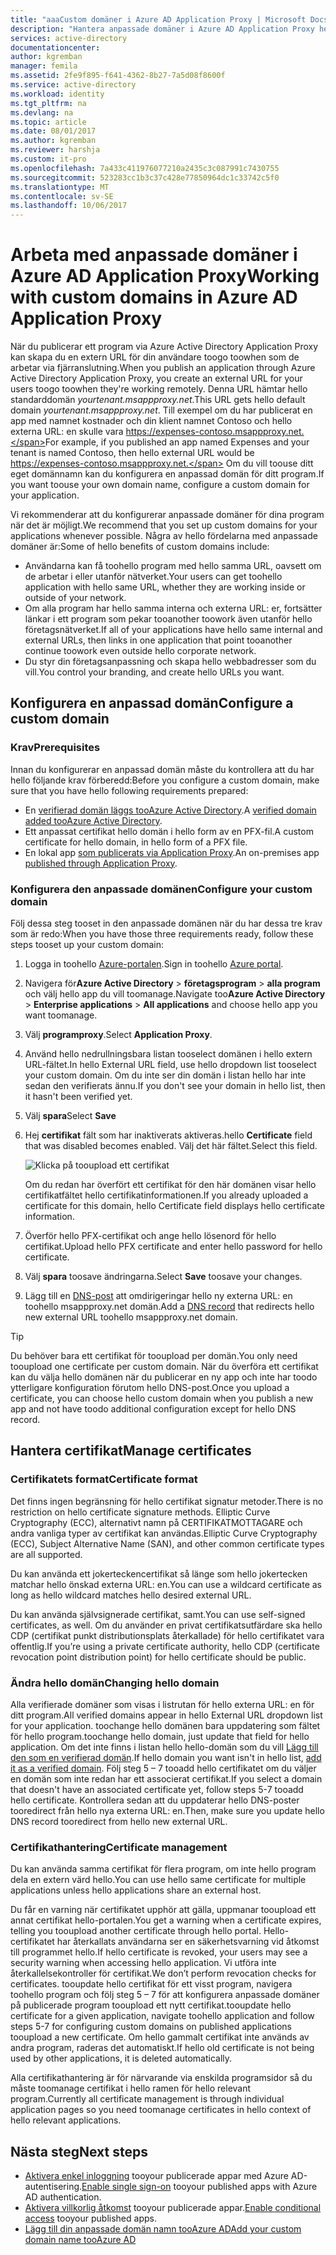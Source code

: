 ```yaml
---
title: "aaaCustom domäner i Azure AD Application Proxy | Microsoft Docs"
description: "Hantera anpassade domäner i Azure AD Application Proxy hello URL: en för hello app är hello samma oavsett där användarna komma åt den."
services: active-directory
documentationcenter: 
author: kgremban
manager: femila
ms.assetid: 2fe9f895-f641-4362-8b27-7a5d08f8600f
ms.service: active-directory
ms.workload: identity
ms.tgt_pltfrm: na
ms.devlang: na
ms.topic: article
ms.date: 08/01/2017
ms.author: kgremban
ms.reviewer: harshja
ms.custom: it-pro
ms.openlocfilehash: 7a433c411976077210a2435c3c087991c7430755
ms.sourcegitcommit: 523283cc1b3c37c428e77850964dc1c33742c5f0
ms.translationtype: MT
ms.contentlocale: sv-SE
ms.lasthandoff: 10/06/2017
---
```

# <a name="working-with-custom-domains-in-azure-ad-application-proxy"></a><span data-ttu-id="f291f-103">Arbeta med anpassade domäner i Azure AD Application Proxy</span><span class="sxs-lookup"><span data-stu-id="f291f-103">Working with custom domains in Azure AD Application Proxy</span></span>

<span data-ttu-id="f291f-104">När du publicerar ett program via Azure Active Directory Application Proxy kan skapa du en extern URL för din användare toogo toowhen som de arbetar via fjärranslutning.</span><span class="sxs-lookup"><span data-stu-id="f291f-104">When you publish an application through Azure Active Directory Application Proxy, you create an external URL for your users toogo toowhen they're working remotely.</span></span> <span data-ttu-id="f291f-105">Denna URL hämtar hello standarddomän *yourtenant.msappproxy.net*.</span><span class="sxs-lookup"><span data-stu-id="f291f-105">This URL gets hello default domain *yourtenant.msappproxy.net*.</span></span> <span data-ttu-id="f291f-106">Till exempel om du har publicerat en app med namnet kostnader och din klient namnet Contoso och hello externa URL: en skulle vara https://expenses-contoso.msappproxy.net.</span><span class="sxs-lookup"><span data-stu-id="f291f-106">For example, if you published an app named Expenses and your tenant is named Contoso, then hello external URL would be https://expenses-contoso.msappproxy.net.</span></span> <span data-ttu-id="f291f-107">Om du vill toouse ditt eget domännamn kan du konfigurera en anpassad domän för ditt program.</span><span class="sxs-lookup"><span data-stu-id="f291f-107">If you want toouse your own domain name, configure a custom domain for your application.</span></span> 

<span data-ttu-id="f291f-108">Vi rekommenderar att du konfigurerar anpassade domäner för dina program när det är möjligt.</span><span class="sxs-lookup"><span data-stu-id="f291f-108">We recommend that you set up custom domains for your applications whenever possible.</span></span> <span data-ttu-id="f291f-109">Några av hello fördelarna med anpassade domäner är:</span><span class="sxs-lookup"><span data-stu-id="f291f-109">Some of hello benefits of custom domains include:</span></span>

- <span data-ttu-id="f291f-110">Användarna kan få toohello program med hello samma URL, oavsett om de arbetar i eller utanför nätverket.</span><span class="sxs-lookup"><span data-stu-id="f291f-110">Your users can get toohello application with hello same URL, whether they are working inside or outside of your network.</span></span>
- <span data-ttu-id="f291f-111">Om alla program har hello samma interna och externa URL: er, fortsätter länkar i ett program som pekar tooanother toowork även utanför hello företagsnätverket.</span><span class="sxs-lookup"><span data-stu-id="f291f-111">If all of your applications have hello same internal and external URLs, then links in one application that point tooanother continue toowork even outside hello corporate network.</span></span> 
- <span data-ttu-id="f291f-112">Du styr din företagsanpassning och skapa hello webbadresser som du vill.</span><span class="sxs-lookup"><span data-stu-id="f291f-112">You control your branding, and create hello URLs you want.</span></span> 


## <a name="configure-a-custom-domain"></a><span data-ttu-id="f291f-113">Konfigurera en anpassad domän</span><span class="sxs-lookup"><span data-stu-id="f291f-113">Configure a custom domain</span></span>

### <a name="prerequisites"></a><span data-ttu-id="f291f-114">Krav</span><span class="sxs-lookup"><span data-stu-id="f291f-114">Prerequisites</span></span>

<span data-ttu-id="f291f-115">Innan du konfigurerar en anpassad domän måste du kontrollera att du har hello följande krav förberedd:</span><span class="sxs-lookup"><span data-stu-id="f291f-115">Before you configure a custom domain, make sure that you have hello following requirements prepared:</span></span> 
- <span data-ttu-id="f291f-116">En [verifierad domän läggs tooAzure Active Directory](active-directory-domains-add-azure-portal.md).</span><span class="sxs-lookup"><span data-stu-id="f291f-116">A [verified domain added tooAzure Active Directory](active-directory-domains-add-azure-portal.md).</span></span>
- <span data-ttu-id="f291f-117">Ett anpassat certifikat hello domän i hello form av en PFX-fil.</span><span class="sxs-lookup"><span data-stu-id="f291f-117">A custom certificate for hello domain, in hello form of a PFX file.</span></span> 
- <span data-ttu-id="f291f-118">En lokal app [som publicerats via Application Proxy](application-proxy-publish-azure-portal.md).</span><span class="sxs-lookup"><span data-stu-id="f291f-118">An on-premises app [published through Application Proxy](application-proxy-publish-azure-portal.md).</span></span>

### <a name="configure-your-custom-domain"></a><span data-ttu-id="f291f-119">Konfigurera den anpassade domänen</span><span class="sxs-lookup"><span data-stu-id="f291f-119">Configure your custom domain</span></span>

<span data-ttu-id="f291f-120">Följ dessa steg tooset in den anpassade domänen när du har dessa tre krav som är redo:</span><span class="sxs-lookup"><span data-stu-id="f291f-120">When you have those three requirements ready, follow these steps tooset up your custom domain:</span></span>

1. <span data-ttu-id="f291f-121">Logga in toohello [Azure-portalen](https://portal.azure.com).</span><span class="sxs-lookup"><span data-stu-id="f291f-121">Sign in toohello [Azure portal](https://portal.azure.com).</span></span>
2. <span data-ttu-id="f291f-122">Navigera för**Azure Active Directory** > **företagsprogram** > **alla program** och välj hello app du vill toomanage.</span><span class="sxs-lookup"><span data-stu-id="f291f-122">Navigate too**Azure Active Directory** > **Enterprise applications** > **All applications** and choose hello app you want toomanage.</span></span>
3. <span data-ttu-id="f291f-123">Välj **programproxy**.</span><span class="sxs-lookup"><span data-stu-id="f291f-123">Select **Application Proxy**.</span></span> 
4. <span data-ttu-id="f291f-124">Använd hello nedrullningsbara listan tooselect domänen i hello extern URL-fältet.</span><span class="sxs-lookup"><span data-stu-id="f291f-124">In hello External URL field, use hello dropdown list tooselect your custom domain.</span></span> <span data-ttu-id="f291f-125">Om du inte ser din domän i listan hello har inte sedan den verifierats ännu.</span><span class="sxs-lookup"><span data-stu-id="f291f-125">If you don't see your domain in hello list, then it hasn't been verified yet.</span></span> 
5. <span data-ttu-id="f291f-126">Välj **spara**</span><span class="sxs-lookup"><span data-stu-id="f291f-126">Select **Save**</span></span>
5. <span data-ttu-id="f291f-127">Hej **certifikat** fält som har inaktiverats aktiveras.</span><span class="sxs-lookup"><span data-stu-id="f291f-127">hello **Certificate** field that was disabled becomes enabled.</span></span> <span data-ttu-id="f291f-128">Välj det här fältet.</span><span class="sxs-lookup"><span data-stu-id="f291f-128">Select this field.</span></span> 

   ![Klicka på tooupload ett certifikat](./media/active-directory-application-proxy-custom-domains/certificate.png)

   <span data-ttu-id="f291f-130">Om du redan har överfört ett certifikat för den här domänen visar hello certifikatfältet hello certifikatinformationen.</span><span class="sxs-lookup"><span data-stu-id="f291f-130">If you already uploaded a certificate for this domain, hello Certificate field displays hello certificate information.</span></span> 

6. <span data-ttu-id="f291f-131">Överför hello PFX-certifikat och ange hello lösenord för hello certifikat.</span><span class="sxs-lookup"><span data-stu-id="f291f-131">Upload hello PFX certificate and enter hello password for hello certificate.</span></span> 
7. <span data-ttu-id="f291f-132">Välj **spara** toosave ändringarna.</span><span class="sxs-lookup"><span data-stu-id="f291f-132">Select **Save** toosave your changes.</span></span> 
8. <span data-ttu-id="f291f-133">Lägg till en [DNS-post](../dns/dns-operations-recordsets-portal.md) att omdirigeringar hello ny externa URL: en toohello msappproxy.net domän.</span><span class="sxs-lookup"><span data-stu-id="f291f-133">Add a [DNS record](../dns/dns-operations-recordsets-portal.md) that redirects hello new external URL toohello msappproxy.net domain.</span></span> 

>[!TIP] 
><span data-ttu-id="f291f-134">Du behöver bara ett certifikat för tooupload per domän.</span><span class="sxs-lookup"><span data-stu-id="f291f-134">You only need tooupload one certificate per custom domain.</span></span> <span data-ttu-id="f291f-135">När du överföra ett certifikat kan du välja hello domänen när du publicerar en ny app och inte har toodo ytterligare konfiguration förutom hello DNS-post.</span><span class="sxs-lookup"><span data-stu-id="f291f-135">Once you upload a certificate, you can choose hello custom domain when you publish a new app and not have toodo additional configuration except for hello DNS record.</span></span> 

## <a name="manage-certificates"></a><span data-ttu-id="f291f-136">Hantera certifikat</span><span class="sxs-lookup"><span data-stu-id="f291f-136">Manage certificates</span></span>

### <a name="certificate-format"></a><span data-ttu-id="f291f-137">Certifikatets format</span><span class="sxs-lookup"><span data-stu-id="f291f-137">Certificate format</span></span>
<span data-ttu-id="f291f-138">Det finns ingen begränsning för hello certifikat signatur metoder.</span><span class="sxs-lookup"><span data-stu-id="f291f-138">There is no restriction on hello certificate signature methods.</span></span> <span data-ttu-id="f291f-139">Elliptic Curve Cryptography (ECC), alternativt namn på CERTIFIKATMOTTAGARE och andra vanliga typer av certifikat kan användas.</span><span class="sxs-lookup"><span data-stu-id="f291f-139">Elliptic Curve Cryptography (ECC), Subject Alternative Name (SAN), and other common certificate types are all supported.</span></span> 

<span data-ttu-id="f291f-140">Du kan använda ett jokerteckencertifikat så länge som hello jokertecken matchar hello önskad externa URL: en.</span><span class="sxs-lookup"><span data-stu-id="f291f-140">You can use a wildcard certificate as long as hello wildcard matches hello desired external URL.</span></span> 

<span data-ttu-id="f291f-141">Du kan använda självsignerade certifikat, samt.</span><span class="sxs-lookup"><span data-stu-id="f291f-141">You can use self-signed certificates, as well.</span></span> <span data-ttu-id="f291f-142">Om du använder en privat certifikatsutfärdare ska hello CDP (certifikat punkt distributionsplats återkallade) för hello certifikatet vara offentlig.</span><span class="sxs-lookup"><span data-stu-id="f291f-142">If you’re using a private certificate authority, hello CDP (certificate revocation point distribution point) for hello certificate should be public.</span></span>

### <a name="changing-hello-domain"></a><span data-ttu-id="f291f-143">Ändra hello domän</span><span class="sxs-lookup"><span data-stu-id="f291f-143">Changing hello domain</span></span>
<span data-ttu-id="f291f-144">Alla verifierade domäner som visas i listrutan för hello externa URL: en för ditt program.</span><span class="sxs-lookup"><span data-stu-id="f291f-144">All verified domains appear in hello External URL dropdown list for your application.</span></span> <span data-ttu-id="f291f-145">toochange hello domänen bara uppdatering som fältet för hello program.</span><span class="sxs-lookup"><span data-stu-id="f291f-145">toochange hello domain, just update that field for hello application.</span></span> <span data-ttu-id="f291f-146">Om det inte finns i listan hello hello-domän som du vill [Lägg till den som en verifierad domän](active-directory-domains-add-azure-portal.md).</span><span class="sxs-lookup"><span data-stu-id="f291f-146">If hello domain you want isn't in hello list, [add it as a verified domain](active-directory-domains-add-azure-portal.md).</span></span> <span data-ttu-id="f291f-147">Följ steg 5 – 7 tooadd hello certifikatet om du väljer en domän som inte redan har ett associerat certifikat.</span><span class="sxs-lookup"><span data-stu-id="f291f-147">If you select a domain that doesn't have an associated certificate yet, follow steps 5-7 tooadd hello certificate.</span></span> <span data-ttu-id="f291f-148">Kontrollera sedan att du uppdaterar hello DNS-poster tooredirect från hello nya externa URL: en.</span><span class="sxs-lookup"><span data-stu-id="f291f-148">Then, make sure you update hello DNS record tooredirect from hello new external URL.</span></span> 

### <a name="certificate-management"></a><span data-ttu-id="f291f-149">Certifikathantering</span><span class="sxs-lookup"><span data-stu-id="f291f-149">Certificate management</span></span>
<span data-ttu-id="f291f-150">Du kan använda samma certifikat för flera program, om inte hello program dela en extern värd hello.</span><span class="sxs-lookup"><span data-stu-id="f291f-150">You can use hello same certificate for multiple applications unless hello applications share an external host.</span></span> 

<span data-ttu-id="f291f-151">Du får en varning när certifikatet upphör att gälla, uppmanar tooupload ett annat certifikat hello-portalen.</span><span class="sxs-lookup"><span data-stu-id="f291f-151">You get a warning when a certificate expires, telling you tooupload another certificate through hello portal.</span></span> <span data-ttu-id="f291f-152">Hello-certifikatet har återkallats användarna ser en säkerhetsvarning vid åtkomst till programmet hello.</span><span class="sxs-lookup"><span data-stu-id="f291f-152">If hello certificate is revoked, your users may see a security warning when accessing hello application.</span></span> <span data-ttu-id="f291f-153">Vi utföra inte återkallelsekontroller för certifikat.</span><span class="sxs-lookup"><span data-stu-id="f291f-153">We don’t perform revocation checks for certificates.</span></span>  <span data-ttu-id="f291f-154">tooupdate hello certifikat för ett visst program, navigera toohello program och följ steg 5 – 7 för att konfigurera anpassade domäner på publicerade program tooupload ett nytt certifikat.</span><span class="sxs-lookup"><span data-stu-id="f291f-154">tooupdate hello certificate for a given application, navigate toohello application and follow steps 5-7 for configuring custom domains on published applications tooupload a new certificate.</span></span> <span data-ttu-id="f291f-155">Om hello gammalt certifikat inte används av andra program, raderas det automatiskt.</span><span class="sxs-lookup"><span data-stu-id="f291f-155">If hello old certificate is not being used by other applications, it is deleted automatically.</span></span> 

<span data-ttu-id="f291f-156">Alla certifikathantering är för närvarande via enskilda programsidor så du måste toomanage certifikat i hello ramen för hello relevant program.</span><span class="sxs-lookup"><span data-stu-id="f291f-156">Currently all certificate management is through individual application pages so you need toomanage certificates in hello context of hello relevant applications.</span></span> 

## <a name="next-steps"></a><span data-ttu-id="f291f-157">Nästa steg</span><span class="sxs-lookup"><span data-stu-id="f291f-157">Next steps</span></span>
* <span data-ttu-id="f291f-158">[Aktivera enkel inloggning](active-directory-application-proxy-sso-using-kcd.md) tooyour publicerade appar med Azure AD-autentisering.</span><span class="sxs-lookup"><span data-stu-id="f291f-158">[Enable single sign-on](active-directory-application-proxy-sso-using-kcd.md) tooyour published apps with Azure AD authentication.</span></span>
* <span data-ttu-id="f291f-159">[Aktivera villkorlig åtkomst](active-directory-application-proxy-conditional-access.md) tooyour publicerade appar.</span><span class="sxs-lookup"><span data-stu-id="f291f-159">[Enable conditional access](active-directory-application-proxy-conditional-access.md) tooyour published apps.</span></span>
* [<span data-ttu-id="f291f-160">Lägg till din anpassade domän namn tooAzure AD</span><span class="sxs-lookup"><span data-stu-id="f291f-160">Add your custom domain name tooAzure AD</span></span>](active-directory-domains-add-azure-portal.md)


